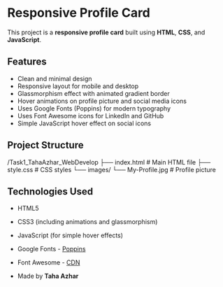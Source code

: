 # Responsive Profile Card

This project is a **responsive profile card** built using **HTML**, **CSS**, and **JavaScript**.

## Features

- Clean and minimal design
- Responsive layout for mobile and desktop
- Glassmorphism effect with animated gradient border
- Hover animations on profile picture and social media icons
- Uses Google Fonts (Poppins) for modern typography
- Uses Font Awesome icons for LinkedIn and GitHub
- Simple JavaScript hover effect on social icons

## Project Structure
/Task1_TahaAzhar_WebDevelop
├── index.html # Main HTML file
├── style.css # CSS styles
└── images/
└── My-Profile.jpg # Profile picture
## Technologies Used

- HTML5
- CSS3 (including animations and glassmorphism)
- JavaScript (for simple hover effects)
- Google Fonts - [Poppins](https://fonts.google.com/specimen/Poppins)
- Font Awesome - [CDN](https://cdnjs.com/libraries/font-awesome)

- Made by **Taha Azhar**
